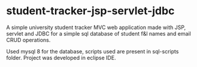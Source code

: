 # student-tracker-jsp-servlet-jdbc
A simple university student tracker MVC web application made with JSP, servlet and JDBC for a simple sql database of student f&amp;l names and email CRUD operations.


Used mysql 8 for the database, scripts used are present in sql-scripts folder. Project was developed in eclipse IDE. 
